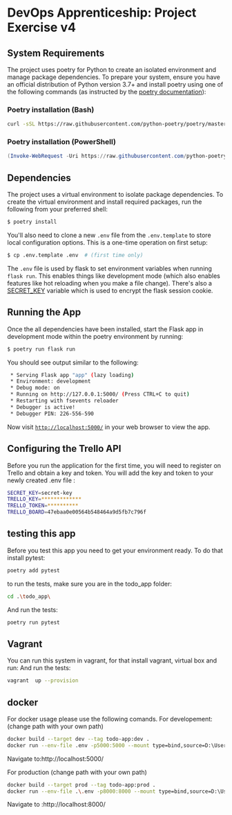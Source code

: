 # DevOps Apprenticeship: Project Exercise v4

## System Requirements

The project uses poetry for Python to create an isolated environment and manage package dependencies. To prepare your system, ensure you have an official distribution of Python version 3.7+ and install poetry using one of the following commands (as instructed by the [poetry documentation](https://python-poetry.org/docs/#system-requirements)):

### Poetry installation (Bash)

```bash
curl -sSL https://raw.githubusercontent.com/python-poetry/poetry/master/get-poetry.py | python
```

### Poetry installation (PowerShell)

```powershell
(Invoke-WebRequest -Uri https://raw.githubusercontent.com/python-poetry/poetry/master/get-poetry.py -UseBasicParsing).Content | python
```

## Dependencies

The project uses a virtual environment to isolate package dependencies. To create the virtual environment and install required packages, run the following from your preferred shell:

```bash
$ poetry install
```

You'll also need to clone a new `.env` file from the `.env.template` to store local configuration options. This is a one-time operation on first setup:

```bash
$ cp .env.template .env  # (first time only)
```

The `.env` file is used by flask to set environment variables when running `flask run`. This enables things like development mode (which also enables features like hot reloading when you make a file change). There's also a [SECRET_KEY](https://flask.palletsprojects.com/en/1.1.x/config/#SECRET_KEY) variable which is used to encrypt the flask session cookie.

## Running the App

Once the all dependencies have been installed, start the Flask app in development mode within the poetry environment by running:
```bash
$ poetry run flask run
```

You should see output similar to the following:
```bash
 * Serving Flask app "app" (lazy loading)
 * Environment: development
 * Debug mode: on
 * Running on http://127.0.0.1:5000/ (Press CTRL+C to quit)
 * Restarting with fsevents reloader
 * Debugger is active!
 * Debugger PIN: 226-556-590
```
Now visit [`http://localhost:5000/`](http://localhost:5000/) in your web browser to view the app.

## Configuring the Trello API

Before you run the application for the first time, you will need to register on Trello and obtain a key and token.
You will add the key and token to your newly created .env file :
```bash
SECRET_KEY=secret-key
TRELLO_KEY=*************
TRELLO_TOKEN=**********
TRELLO_BOARD=47ebaa0e00564b548464a9d5fb7c796f
```

## testing this app

Before you test this app you need to get your environment ready. To do that install pytest:
```bash
poetry add pytest
```

to run the tests, make sure you are in the todo_app folder:
```bash
cd .\todo_app\
```
And run the tests:
```bash
poetry run pytest
```

## Vagrant
You can run this system in vagrant, for that install vagrant, virtual box and run:
And run the tests:
```bash
vagrant  up --provision
```


## docker
For docker usage please use the following comands.
For developement:(change path with your own path)
```bash
docker build --target dev --tag todo-app:dev .   
docker run --env-file .env -p5000:5000 --mount type=bind,source=D:\Users\Jordi\Documents\corndel\ex5\exercise\DevOps-Course-Starter\todo_app,target=/app/todo_app todo-app:dev 
```
Navigate to:http://localhost:5000/

For production (change path with your own path)
```bash
docker build --target prod --tag todo-app:prod .
docker run --env-file .\.env -p8000:8000 --mount type=bind,source=D:\Users\Jordi\Documents\corndel\ex5\exercise\DevOps-Course-Starter\todo_app,target=/app/todo_app -t -i  todo-app:prod
```
Navigate to :http://localhost:8000/
